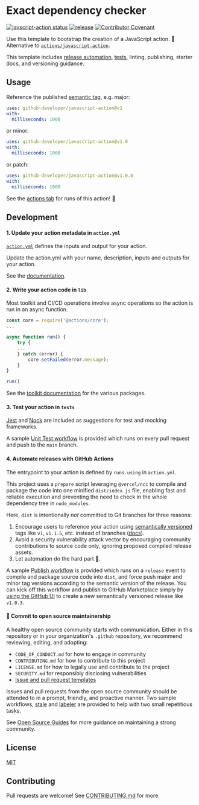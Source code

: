 # Exact dependency checker

<a href="https://github.com/github-developer/javascript-action/actions"><img alt="javscript-action status" src="https://github.com/github-developer/javascript-action/actions/workflows/test.yml/badge.svg"></a>
<a href="https://img.shields.io/github/v/release/github-developer/javascript-action"><img alt="release" src="https://img.shields.io/github/v/release/github-developer/javascript-action"></a>
<a href="https://img.shields.io/badge/Contributor%20Covenant-2.0-4baaaa.svg"><img alt="Contributor Covenant" src="https://img.shields.io/badge/Contributor%20Covenant-2.0-4baaaa.svg"></a>

Use this template to bootstrap the creation of a JavaScript action. :rocket: Alternative
to [`actions/javascript-action`](https://github.com/actions/javascript-action).

This template includes [release automation](.github/workflows), [tests](tests), linting, publishing, starter docs, and
versioning guidance.

## Usage

Reference the published [semantic tag](https://semver.org/), e.g. major:

```yaml
uses: github-developer/javascript-action@v1
with:
  milliseconds: 1000
```

or minor:

```yaml
uses: github-developer/javascript-action@v1.0
with:
  milliseconds: 1000
```

or patch:

```yaml
uses: github-developer/javascript-action@v1.0.0
with:
  milliseconds: 1000
```

See the [actions tab](https://github.com/github-developer/javascript-action/actions) for runs of this action! :rocket:

## Development

#### 1. Update your action metadata in `action.yml`

[`action.yml`](action.yml) defines the inputs and output for your action.

Update the action.yml with your name, description, inputs and outputs for your action.

See the [documentation](https://docs.github.com/en/actions/creating-actions/metadata-syntax-for-github-actions).

#### 2. Write your action code in `lib`

Most toolkit and CI/CD operations involve async operations so the action is run in an async function.

```javascript
const core = require('@actions/core');
...

async function run() {
    try {
    ...
    } catch (error) {
        core.setFailed(error.message);
    }
}

run()
```

See the [toolkit documentation](https://github.com/actions/toolkit/blob/master/README.md#packages) for the various
packages.

#### 3. Test your action in `tests`

[Jest](https://jestjs.io/) and [Nock](https://github.com/nock/nock) are included as suggestions for test and mocking
frameworks.

A sample [Unit Test workflow](.github/workflows/test.yml) is provided which runs on every pull request and push to
the `main` branch.

#### 4. Automate releases with GitHub Actions

The entrypoint to your action is defined by `runs.using` in `action.yml`.

This project uses a `prepare` script leveraging `@vercel/ncc` to compile and package the code into one
minified `dist/index.js` file, enabling fast and reliable execution and preventing the need to check in the whole
dependency tree in `node_modules`.

Here, `dist` is intentionally _not_ committed to Git branches for three reasons:

1. Encourage users to reference your action using [semantically versioned](https://semver.org/) tags
   like `v1`, `v1.1.5`, etc. instead of
   branches ([docs](https://docs.github.com/en/actions/creating-actions/about-actions#using-tags-for-release-management)).
2. Avoid a security vulnerability attack vector by encouraging community contributions to source code only, ignoring
   proposed compiled release assets.
3. Let automation do the hard part 🤖.

A sample [Publish workflow](.github/workflows/publish.yml) is provided which runs on a `release` event to compile and
package source code into `dist`, and force push major and minor tag versions according to the semantic version of the
release. You can kick off this workflow and publish to GitHub Marketplace simply
by [using the GitHub UI](https://docs.github.com/en/actions/creating-actions/publishing-actions-in-github-marketplace#publishing-an-action)
to create a new semantically versioned release like `v1.0.3`.

#### 🔁 Commit to open source maintainership

A healthy open source community starts with communication. Either in this repository or in your organization's `.github`
repository, we recommend reviewing, editing, and adopting:

- `CODE_OF_CONDUCT.md` for how to engage in community
- `CONTRIBUTING.md` for how to contribute to this project
- `LICENSE.md` for how to legally use and contribute to the project
- `SECURITY.md` for responsibly disclosing vulnerabilities
- [Issue and pull request templates](https://docs.github.com/en/github/building-a-strong-community/about-issue-and-pull-request-templates)

Issues and pull requests from the open source community should be attended to in a prompt, friendly, and proactive
manner. Two sample workflows, [stale](.github/workflows/stale.yml) and [labeler](.github/workflows/labeler.yml) are
provided to help with two small repetitious tasks.

See [Open Source Guides](https://opensource.guide/best-practices/) for more guidance on maintaining a strong community.

## License

[MIT](LICENSE.md)

## Contributing

Pull requests are welcome! See [CONTRIBUTING.md](CONTRIBUTING.md) for more.